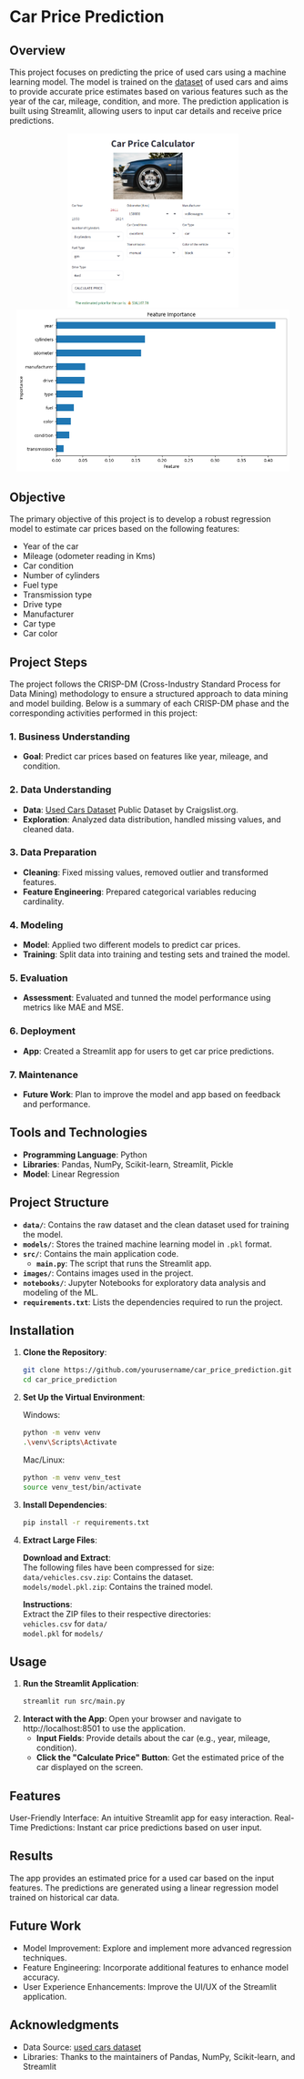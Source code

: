 # Car Price Prediction

## Overview

This project focuses on predicting the price of used cars using a machine learning model. The model is trained on the [dataset](www.kaggle.com/datasets/austinreese/craigslist-carstrucks-data) of used cars and aims to provide accurate price estimates based on various features such as the year of the car, mileage, condition, and more. The prediction application is built using Streamlit, allowing users to input car details and receive price predictions.

<p align="center">
  <img src="images/car_prediction_screenshot.png" alt="Car Price Prediction" width="300"/>
  <img src="images/features_importance.png" alt="Features Importance" width="480"/>
</p>


## Objective

The primary objective of this project is to develop a robust regression model to estimate car prices based on the following features:
- Year of the car
- Mileage (odometer reading in Kms)
- Car condition
- Number of cylinders
- Fuel type
- Transmission type
- Drive type
- Manufacturer
- Car type
- Car color

## Project Steps
The project follows the CRISP-DM (Cross-Industry Standard Process for Data Mining) methodology to ensure a structured approach to data mining and model building. Below is a summary of each CRISP-DM phase and the corresponding activities performed in this project:
### 1. Business Understanding
- **Goal**: Predict car prices based on features like year, mileage, and condition.
### 2. Data Understanding
- **Data**: [Used Cars Dataset](www.kaggle.com/datasets/austinreese/craigslist-carstrucks-data) Public Dataset by Craigslist.org.
- **Exploration**: Analyzed data distribution, handled missing values, and cleaned data.
### 3. Data Preparation
- **Cleaning**: Fixed missing values, removed outlier and transformed features.
- **Feature Engineering**: Prepared categorical variables reducing cardinality.
### 4. Modeling
- **Model**: Applied two different models to predict car prices.
- **Training**: Split data into training and testing sets and trained the model.
### 5. Evaluation
- **Assessment**: Evaluated and tunned the model performance using metrics like MAE and MSE.
### 6. Deployment
- **App**: Created a Streamlit app for users to get car price predictions.
### 7. Maintenance
- **Future Work**: Plan to improve the model and app based on feedback and performance.


## Tools and Technologies

- **Programming Language**: Python
- **Libraries**: Pandas, NumPy, Scikit-learn, Streamlit, Pickle
- **Model**: Linear Regression

## Project Structure

- **`data/`**: Contains the raw dataset and the clean dataset used for training the model.
- **`models/`**: Stores the trained machine learning model in `.pkl` format.
- **`src/`**: Contains the main application code.
  - **`main.py`**: The script that runs the Streamlit app.
- **`images/`**: Contains images used in the project.
- **`notebooks/`**: Jupyter Notebooks for exploratory data analysis and modeling of the ML.
- **`requirements.txt`**: Lists the dependencies required to run the project.

## Installation

1. **Clone the Repository**:
   ```bash
   git clone https://github.com/yourusername/car_price_prediction.git
   cd car_price_prediction
   ```

2. **Set Up the Virtual Environment**:
   
   Windows:
   ```bash
   python -m venv venv
   .\venv\Scripts\Activate
   ```

   Mac/Linux:
    ```bash
   python -m venv venv_test
   source venv_test/bin/activate
   ```
3. **Install Dependencies**:
   ```bash
   pip install -r requirements.txt
   ```

4. **Extract Large Files**:

   **Download and Extract**: <br>
   The following files have been compressed for size:<br>
   `data/vehicles.csv.zip`: Contains the dataset.<br>
   `models/model.pkl.zip`: Contains the trained model.

   **Instructions**:<br>
   Extract the ZIP files to their respective directories:<br>
   `vehicles.csv` for `data/`<br>
   `model.pkl` for `models/`

## Usage
1. **Run the Streamlit Application**:
   ```bash
   streamlit run src/main.py
   ```
2. **Interact with the App**: Open your browser and navigate to http://localhost:8501 to use the application.
   - **Input Fields**: Provide details about the car (e.g., year, mileage, condition).
   - **Click the "Calculate Price" Button**: Get the estimated price of the car displayed on the screen.

## Features
User-Friendly Interface: An intuitive Streamlit app for easy interaction.
Real-Time Predictions: Instant car price predictions based on user input.

## Results
The app provides an estimated price for a used car based on the input features. The predictions are generated using a linear regression model trained on historical car data.

## Future Work
- Model Improvement: Explore and implement more advanced regression techniques.
- Feature Engineering: Incorporate additional features to enhance model accuracy.
- User Experience Enhancements: Improve the UI/UX of the Streamlit application.

## Acknowledgments
- Data Source: [used cars dataset](www.kaggle.com/datasets/austinreese/craigslist-carstrucks-data)
- Libraries: Thanks to the maintainers of Pandas, NumPy, Scikit-learn, and Streamlit
